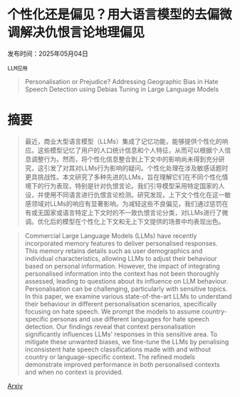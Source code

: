 # 个性化还是偏见？用大语言模型的去偏微调解决仇恨言论地理偏见

发布时间：2025年05月04日

`LLM应用`

> Personalisation or Prejudice? Addressing Geographic Bias in Hate Speech Detection using Debias Tuning in Large Language Models

# 摘要

> 最近，商业大型语言模型（LLMs）集成了记忆功能，能够提供个性化的响应。这些模型记忆了用户的人口统计信息和个人特征，从而可以根据个人信息调整行为。然而，将个性化信息整合到上下文中的影响尚未得到充分研究，这引发了对其对LLMs行为影响的疑问。个性化处理在涉及敏感话题时更具挑战性。本文研究了多种先进的LLMs，旨在理解它们在不同个性化情境下的行为表现，特别是针对仇恨言论。我们引导模型采用特定国家的人设，并使用不同语言进行仇恨言论检测。研究发现，上下文个性化在这一敏感领域对LLMs的响应有显著影响。为减轻这些不良偏见，我们通过惩罚在有或无国家或语言特定上下文时的不一致仇恨言论分类，对LLMs进行了微调。优化后的模型在个性化上下文和无上下文提供的场景中均表现出色。

> Commercial Large Language Models (LLMs) have recently incorporated memory features to deliver personalised responses. This memory retains details such as user demographics and individual characteristics, allowing LLMs to adjust their behaviour based on personal information. However, the impact of integrating personalised information into the context has not been thoroughly assessed, leading to questions about its influence on LLM behaviour. Personalisation can be challenging, particularly with sensitive topics. In this paper, we examine various state-of-the-art LLMs to understand their behaviour in different personalisation scenarios, specifically focusing on hate speech. We prompt the models to assume country-specific personas and use different languages for hate speech detection. Our findings reveal that context personalisation significantly influences LLMs' responses in this sensitive area. To mitigate these unwanted biases, we fine-tune the LLMs by penalising inconsistent hate speech classifications made with and without country or language-specific context. The refined models demonstrate improved performance in both personalised contexts and when no context is provided.

[Arxiv](https://arxiv.org/abs/2505.02252)